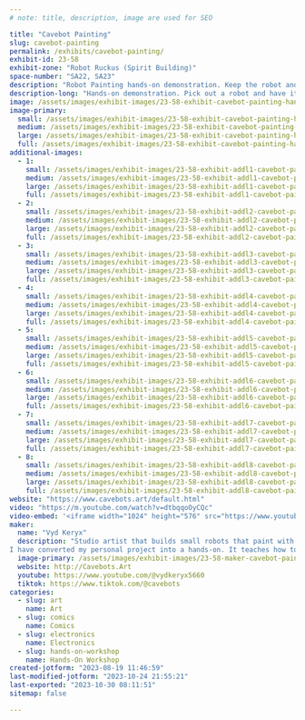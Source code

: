 ```yaml
---
# note: title, description, image are used for SEO

title: "Cavebot Painting"
slug: cavebot-painting
permalink: /exhibits/cavebot-painting/
exhibit-id: 23-58
exhibit-zone: "Robot Ruckus (Spirit Building)"
space-number: "SA22, SA23"
description: "Robot Painting hands-on demonstration. Keep the robot and canvas as a souvenir of Maker Faire. $5"
description-long: "Hands-on demonstration. Pick out a robot and have it paint a canvas for you. STEM: learn how the small robot works, basic electricity and make some art. Regular acrylic & florescent paint. Keep the robot & canvas. See samples of the artist's work with UV LEDs built into the canvas. Free stickers! "
image: /assets/images/exhibit-images/23-58-exhibit-cavebot-painting-hands-on-sample-large.jpg
image-primary: 
  small: /assets/images/exhibit-images/23-58-exhibit-cavebot-painting-hands-on-sample-small.jpg
  medium: /assets/images/exhibit-images/23-58-exhibit-cavebot-painting-hands-on-sample-medium.jpg
  large: /assets/images/exhibit-images/23-58-exhibit-cavebot-painting-hands-on-sample-large.jpg
  full: /assets/images/exhibit-images/23-58-exhibit-cavebot-painting-hands-on-sample-full.jpg
additional-images: 
  - 1:
    small: /assets/images/exhibit-images/23-58-exhibit-addl1-cavebot-painting-art-wall-pbmf23-small.jpg
    medium: /assets/images/exhibit-images/23-58-exhibit-addl1-cavebot-painting-art-wall-pbmf23-medium.jpg
    large: /assets/images/exhibit-images/23-58-exhibit-addl1-cavebot-painting-art-wall-pbmf23-large.jpg
    full: /assets/images/exhibit-images/23-58-exhibit-addl1-cavebot-painting-art-wall-pbmf23-full.jpg
  - 2:
    small: /assets/images/exhibit-images/23-58-exhibit-addl2-cavebot-painting-cavebot-painting-series2-small.jpg
    medium: /assets/images/exhibit-images/23-58-exhibit-addl2-cavebot-painting-cavebot-painting-series2-medium.jpg
    large: /assets/images/exhibit-images/23-58-exhibit-addl2-cavebot-painting-cavebot-painting-series2-large.jpg
    full: /assets/images/exhibit-images/23-58-exhibit-addl2-cavebot-painting-cavebot-painting-series2-full.jpg
  - 3:
    small: /assets/images/exhibit-images/23-58-exhibit-addl3-cavebot-painting-cavebots-free-stickers-small.jpg
    medium: /assets/images/exhibit-images/23-58-exhibit-addl3-cavebot-painting-cavebots-free-stickers-medium.jpg
    large: /assets/images/exhibit-images/23-58-exhibit-addl3-cavebot-painting-cavebots-free-stickers-large.jpg
    full: /assets/images/exhibit-images/23-58-exhibit-addl3-cavebot-painting-cavebots-free-stickers-full.jpg
  - 4:
    small: /assets/images/exhibit-images/23-58-exhibit-addl4-cavebot-painting-esmf20-framed-art-small.jpg
    medium: /assets/images/exhibit-images/23-58-exhibit-addl4-cavebot-painting-esmf20-framed-art-medium.jpg
    large: /assets/images/exhibit-images/23-58-exhibit-addl4-cavebot-painting-esmf20-framed-art-large.jpg
    full: /assets/images/exhibit-images/23-58-exhibit-addl4-cavebot-painting-esmf20-framed-art-full.jpg
  - 5:
    small: /assets/images/exhibit-images/23-58-exhibit-addl5-cavebot-painting-knightmares-dual-lighting-small.jpg
    medium: /assets/images/exhibit-images/23-58-exhibit-addl5-cavebot-painting-knightmares-dual-lighting-medium.jpg
    large: /assets/images/exhibit-images/23-58-exhibit-addl5-cavebot-painting-knightmares-dual-lighting-large.jpg
    full: /assets/images/exhibit-images/23-58-exhibit-addl5-cavebot-painting-knightmares-dual-lighting-full.jpg
  - 6:
    small: /assets/images/exhibit-images/23-58-exhibit-addl6-cavebot-painting-pbmf23-hands-on-small.jpg
    medium: /assets/images/exhibit-images/23-58-exhibit-addl6-cavebot-painting-pbmf23-hands-on-medium.jpg
    large: /assets/images/exhibit-images/23-58-exhibit-addl6-cavebot-painting-pbmf23-hands-on-large.jpg
    full: /assets/images/exhibit-images/23-58-exhibit-addl6-cavebot-painting-pbmf23-hands-on-full.jpg
  - 7:
    small: /assets/images/exhibit-images/23-58-exhibit-addl7-cavebot-painting-pbmf23-happy-family-small.jpg
    medium: /assets/images/exhibit-images/23-58-exhibit-addl7-cavebot-painting-pbmf23-happy-family-medium.jpg
    large: /assets/images/exhibit-images/23-58-exhibit-addl7-cavebot-painting-pbmf23-happy-family-large.jpg
    full: /assets/images/exhibit-images/23-58-exhibit-addl7-cavebot-painting-pbmf23-happy-family-full.jpg
  - 8:
    small: /assets/images/exhibit-images/23-58-exhibit-addl8-cavebot-painting-vyd-terry-makers-small.jpg
    medium: /assets/images/exhibit-images/23-58-exhibit-addl8-cavebot-painting-vyd-terry-makers-medium.jpg
    large: /assets/images/exhibit-images/23-58-exhibit-addl8-cavebot-painting-vyd-terry-makers-large.jpg
    full: /assets/images/exhibit-images/23-58-exhibit-addl8-cavebot-painting-vyd-terry-makers-full.jpg
website: "https://www.cavebots.art/default.html"
video: "https://m.youtube.com/watch?v=dtbqqoOyCQc"
video-embed: '<iframe width="1024" height="576" src="https://www.youtube.com/embed/dtbqqoOyCQc?feature=oembed" frameborder="0" allow="accelerometer; autoplay; clipboard-write; encrypted-media; gyroscope; picture-in-picture; web-share" allowfullscreen title="Cavebot Painting How To"></iframe>'
maker: 
  name: "Vyd Keryx"
  description: "Studio artist that builds small robots that paint with me. I use florescent paint and wire UV LEDs into the canvas surface. Hero images are collaged that speak of basic human conditions and how to level up.
I have converted my personal project into a hands-on. It teaches how to: make a tiny robot, basic electronics, painting."
  image-primary: /assets/images/exhibit-images/23-58-maker-cavebot-painting-vyd-keryx-maker-medium.jpg
  website: http://Cavebots.Art 
  youtube: https://www.youtube.com/@vydkeryx5660
  tiktok: https://www.tiktok.com/@cavebots 
categories: 
  - slug: art
    name: Art
  - slug: comics
    name: Comics
  - slug: electronics
    name: Electronics
  - slug: hands-on-workshop
    name: Hands-On Workshop
created-jotform: "2023-08-19 11:46:59"
last-modified-jotform: "2023-10-24 21:55:21"
last-exported: "2023-10-30 08:11:51"
sitemap: false

---
```

